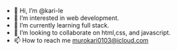 - 👋 Hi, I’m @kari-le
- 👀 I’m interested in web development.
- 🌱 I’m currently learning full stack.
- 💞️ I’m looking to collaborate on html,css, and javascript.
- 📫 How to reach me murokari0103@icloud.com
<!---
kari-le/kari-le is a ✨ special ✨ repository because its `README.md` (this file) appears on your GitHub profile.
You can click the Preview link to take a look at your changes.
--->
